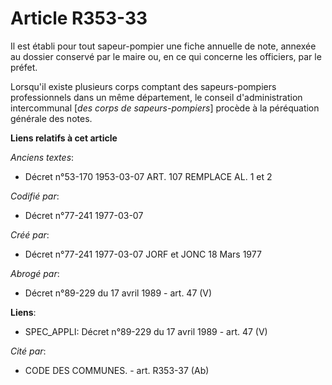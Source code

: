 # Article R353-33

Il est établi pour tout sapeur-pompier une fiche annuelle de note, annexée au dossier conservé par le maire ou, en ce qui
concerne les officiers, par le préfet.

Lorsqu'il existe plusieurs corps comptant des sapeurs-pompiers professionnels dans un même département, le conseil
d'administration intercommunal [*des corps de sapeurs-pompiers*] procède à la péréquation générale des notes.

**Liens relatifs à cet article**

_Anciens textes_:

  - Décret n°53-170 1953-03-07 ART. 107 REMPLACE AL. 1 et 2

_Codifié par_:

  - Décret n°77-241 1977-03-07

_Créé par_:

  - Décret n°77-241 1977-03-07 JORF et JONC 18 Mars 1977

_Abrogé par_:

  - Décret n°89-229 du 17 avril 1989 - art. 47 (V)

**Liens**:

  - SPEC_APPLI: Décret n°89-229 du 17 avril 1989 - art. 47 (V)

_Cité par_:

  - CODE DES COMMUNES. - art. R353-37 (Ab)

